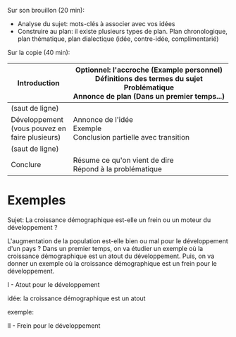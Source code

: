 Sur son brouillon (20 min):
- Analyse du sujet: mots-clés à associer avec vos idées
- Construire au plan: il existe plusieurs types de plan. Plan chronologique, plan thématique, plan dialectique (idée, contre-idée, complimentarié)

Sur la copie (40 min):

| Introduction                                         | Optionnel: l'accroche (Example personnel)<br>Définitions des termes du sujet<br>Problématique<br>Annonce de plan (Dans un premier temps...) |
| ---------------------------------------------------- | ------------------------------------------------------------------------------------------------------------------------------------------- |
| (saut de ligne)                                      |                                                                                                                                             |
| Développement<br>(vous pouvez en<br>faire plusieurs) | Annonce de l'idée<br>Exemple<br>Conclusion partielle avec transition                                                                        |
| (saut de ligne)                                      |                                                                                                                                             |
| Conclure                                             | Résume ce qu'on vient de dire<br>Répond à la problématique                                                                                  |
# Exemples

Sujet: La croissance démographique est-elle un frein ou un moteur du développement ?

L'augmentation de la population est-elle bien ou mal pour le développement d'un pays ? Dans un premier temps, on va étudier un exemple où la croissance démographique est un atout du développement. Puis, on va donner un exemple où la croissance démographique est un frein pour le développement.

I - Atout pour le développement

idée: la croissance démographique est un atout

exemple: 

II - Frein pour le développement